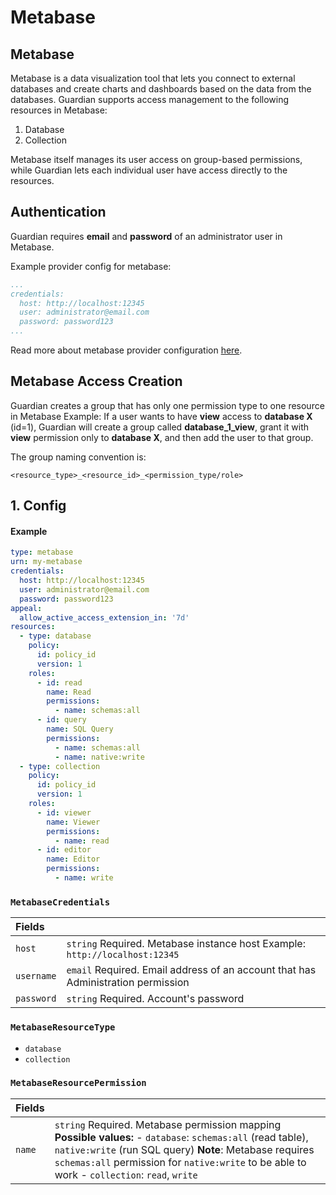 # Metabase

## Metabase

Metabase is a data visualization tool that lets you connect to external databases and create charts and dashboards based on the data from the databases. Guardian supports access management to the following resources in Metabase:

1. Database
2. Collection

Metabase itself manages its user access on group-based permissions, while Guardian lets each individual user have access directly to the resources.

## Authentication

Guardian requires **email** and **password** of an administrator user in Metabase.

Example provider config for metabase:

```yaml
...
credentials:
  host: http://localhost:12345
  user: administrator@email.com
  password: password123
...
```

Read more about metabase provider configuration [here]().

## Metabase Access Creation

Guardian creates a group that has only one permission type to one resource in Metabase Example: If a user wants to have **view** access to **database X** \(id=1\), Guardian will create a group called **database\_1\_view**, grant it with **view** permission only to **database X**, and then add the user to that group.

The group naming convention is:

```text
<resource_type>_<resource_id>_<permission_type/role>
```



## 1. Config

#### Example

```yaml
type: metabase
urn: my-metabase
credentials:
  host: http://localhost:12345
  user: administrator@email.com
  password: password123
appeal:
  allow_active_access_extension_in: '7d'
resources:
  - type: database
    policy:
      id: policy_id
      version: 1
    roles:
      - id: read
        name: Read
        permissions:
          - name: schemas:all
      - id: query
        name: SQL Query
        permissions:
          - name: schemas:all
          - name: native:write
  - type: collection
    policy:
      id: policy_id
      version: 1
    roles:
      - id: viewer
        name: Viewer
        permissions:
          - name: read
      - id: editor
        name: Editor
        permissions:
          - name: write
```

### `MetabaseCredentials`

| Fields |  |
| :--- | :--- |
| `host` | `string`   Required. Metabase instance host   Example: `http://localhost:12345` |
| `username` | `email`   Required. Email address of an account that has Administration permission |
| `password` | `string`   Required. Account's password |

### `MetabaseResourceType`

* `database`
* `collection`

### `MetabaseResourcePermission`

| Fields |  |
| :--- | :--- |
| `name` | `string`   Required. Metabase permission mapping    **Possible values:**   - `database`: `schemas:all` \(read table\), `native:write` \(run SQL query\)   **Note**: Metabase requires `schemas:all` permission for `native:write` to be able to work   - `collection`: `read`, `write` |

